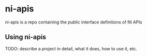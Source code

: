 # ni-apis

ni-apis is a repo containing the public interface definitions of NI APIs

## Using ni-apis

TODO: describe a project in detail, what it does, how to use it, etc.
